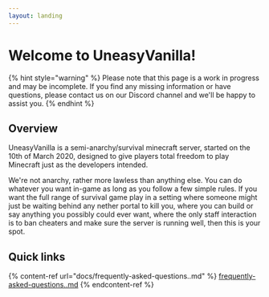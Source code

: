 ```yaml
---
layout: landing
---
```


# Welcome to UneasyVanilla!

{% hint style="warning" %}
Please note that this page is a work in progress and may be incomplete. If you find any missing information or have questions, please contact us on our Discord channel and we'll be happy to assist you.
{% endhint %}

## Overview

UneasyVanilla is a semi-anarchy/survival minecraft server, started on the 10th of March 2020, designed to give players total freedom to play Minecraft just as the developers intended.

We're not anarchy, rather more lawless than anything else. You can do whatever you want in-game as long as you follow a few simple rules. If you want the full range of survival game play in a setting where someone might just be waiting behind any nether portal to kill you, where you can build or say anything you possibly could ever want, where the only staff interaction is to ban cheaters and make sure the server is running well, then this is your spot.

## Quick links

{% content-ref url="docs/frequently-asked-questions..md" %}
[frequently-asked-questions..md](docs/frequently-asked-questions..md)
{% endcontent-ref %}
